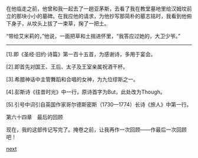 
在他临走之前，他曾和我一起去了一趟亚茅斯，去看了我在教堂墓地里给汉姆坟前立的那块小小的墓碑。在我应他的请求，为他抄写那简朴的墓志铭时，我看到他俯下身子，从坟头上拔了一束草，掬了一把土。

“带给艾米莉的，”他说，一面把草和土揣进怀里，“我答应过她的，大卫少爷。”

* * *

[1].即《圣经·旧约·诗篇》第一百十五首，为感谢诗，多用于宴会。

[2].即首先对国王、王后、太子及王室亲属祝酒干杯。

[3].希腊神话中主管舞蹈和合唱的女神，为九位缪斯之一。

[4].彭斯诗《往昔时光》中一行，原诗首字为But，此处改为Though。

[5].引号中词引自英国作家哥尔德斯密斯（1730—1774）长诗《旅人》中第一行。

第六十四章　最后的回顾

现在，我的这部传记写完了。掩卷之前，让我再作一次回顾——作最后一次回顾吧！

[next](page777.md)